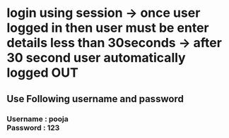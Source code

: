 # login using session -> once user logged in then user must be enter details less than 30seconds -> after 30 second user automatically logged OUT

<h2>Use Following username and password</h2>
<h3>Username : pooja <br> Password : 123</h3>

